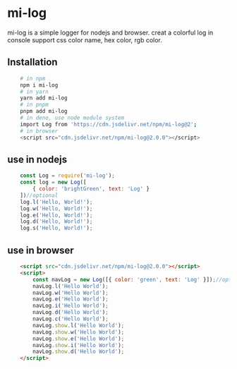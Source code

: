 
# mi-log
mi-log is a simple logger for nodejs and browser.
creat a colorful log in console
support css color name, hex color, rgb color.
## Installation
```bash
    # in npm
    npm i mi-log
    # in yarn
    yarn add mi-log
    # in pnpm
    pnpm add mi-log
    # in deno, use node module system
    import Log from 'https://cdn.jsdelivr.net/npm/mi-log@2';
    # in browser
    <script src="cdn.jsdelivr.net/npm/mi-log@2.0.0"></script>
```

## use in nodejs
```javascript
    const Log = require('mi-log');
    const log = new Log([
        { color: 'brightGreen', text: 'Log' }
    ])//optional
    log.l('Hello, World!');
    log.w('Hello, World!');
    log.e('Hello, World!');
    log.d('Hello, World!');
    log.s('Hello, World!');
```
## use in browser
```html
    <script src="cdn.jsdelivr.net/npm/mi-log@2.0.0"></script>
    <script>
        const navLog = new Log([{ color: 'green', text: 'Log' }]);//optional
        navLog.l('Hello World');
        navLog.w('Hello World');
        navLog.e('Hello World');
        navLog.i('Hello World');
        navLog.d('Hello World');
        navLog.c('Hello World');
        navLog.show.l('Hello World');
        navLog.show.w('Hello World');
        navLog.show.e('Hello World');
        navLog.show.i('Hello World');
        navLog.show.d('Hello World');
    </script>
```